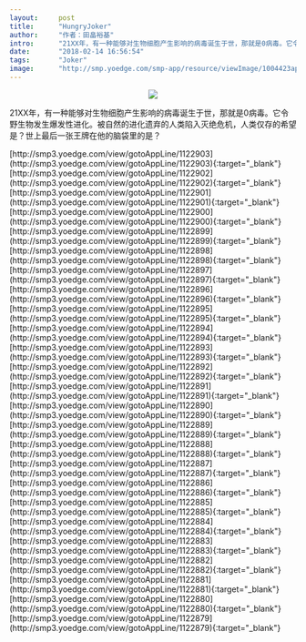 ```yaml
---
layout:     post
title:      "HungryJoker"
author:     "作者：田畠裕基"
intro:      "21XX年，有一种能够对生物细胞产生影响的病毒诞生于世，那就是0病毒。它令野生物发生爆发性进化。被自然的进化遗弃的人类陷入灭绝危机，人类仅存的希望是？世上最后一张王牌在他的脑袋里的是？"
date:       "2018-02-14 16:56:54"
tags:       "Joker"
image:      "http://smp.yoedge.com/smp-app/resource/viewImage/1004423appline.png"
---
```

<div style="text-align: center">
<p><img src="http://smp.yoedge.com/smp-app/resource/viewImage/1004423appline.png"/></p>
</div>
<p class="post-meta">
<span>21XX年，有一种能够对生物细胞产生影响的病毒诞生于世，那就是0病毒。它令野生物发生爆发性进化。被自然的进化遗弃的人类陷入灭绝危机，人类仅存的希望是？世上最后一张王牌在他的脑袋里的是？</span>
</p>
[http://smp3.yoedge.com/view/gotoAppLine/1122903](http://smp3.yoedge.com/view/gotoAppLine/1122903){:target="_blank"}
[http://smp3.yoedge.com/view/gotoAppLine/1122902](http://smp3.yoedge.com/view/gotoAppLine/1122902){:target="_blank"}
[http://smp3.yoedge.com/view/gotoAppLine/1122901](http://smp3.yoedge.com/view/gotoAppLine/1122901){:target="_blank"}
[http://smp3.yoedge.com/view/gotoAppLine/1122900](http://smp3.yoedge.com/view/gotoAppLine/1122900){:target="_blank"}
[http://smp3.yoedge.com/view/gotoAppLine/1122899](http://smp3.yoedge.com/view/gotoAppLine/1122899){:target="_blank"}
[http://smp3.yoedge.com/view/gotoAppLine/1122898](http://smp3.yoedge.com/view/gotoAppLine/1122898){:target="_blank"}
[http://smp3.yoedge.com/view/gotoAppLine/1122897](http://smp3.yoedge.com/view/gotoAppLine/1122897){:target="_blank"}
[http://smp3.yoedge.com/view/gotoAppLine/1122896](http://smp3.yoedge.com/view/gotoAppLine/1122896){:target="_blank"}
[http://smp3.yoedge.com/view/gotoAppLine/1122895](http://smp3.yoedge.com/view/gotoAppLine/1122895){:target="_blank"}
[http://smp3.yoedge.com/view/gotoAppLine/1122894](http://smp3.yoedge.com/view/gotoAppLine/1122894){:target="_blank"}
[http://smp3.yoedge.com/view/gotoAppLine/1122893](http://smp3.yoedge.com/view/gotoAppLine/1122893){:target="_blank"}
[http://smp3.yoedge.com/view/gotoAppLine/1122892](http://smp3.yoedge.com/view/gotoAppLine/1122892){:target="_blank"}
[http://smp3.yoedge.com/view/gotoAppLine/1122891](http://smp3.yoedge.com/view/gotoAppLine/1122891){:target="_blank"}
[http://smp3.yoedge.com/view/gotoAppLine/1122890](http://smp3.yoedge.com/view/gotoAppLine/1122890){:target="_blank"}
[http://smp3.yoedge.com/view/gotoAppLine/1122889](http://smp3.yoedge.com/view/gotoAppLine/1122889){:target="_blank"}
[http://smp3.yoedge.com/view/gotoAppLine/1122888](http://smp3.yoedge.com/view/gotoAppLine/1122888){:target="_blank"}
[http://smp3.yoedge.com/view/gotoAppLine/1122887](http://smp3.yoedge.com/view/gotoAppLine/1122887){:target="_blank"}
[http://smp3.yoedge.com/view/gotoAppLine/1122886](http://smp3.yoedge.com/view/gotoAppLine/1122886){:target="_blank"}
[http://smp3.yoedge.com/view/gotoAppLine/1122885](http://smp3.yoedge.com/view/gotoAppLine/1122885){:target="_blank"}
[http://smp3.yoedge.com/view/gotoAppLine/1122884](http://smp3.yoedge.com/view/gotoAppLine/1122884){:target="_blank"}
[http://smp3.yoedge.com/view/gotoAppLine/1122883](http://smp3.yoedge.com/view/gotoAppLine/1122883){:target="_blank"}
[http://smp3.yoedge.com/view/gotoAppLine/1122882](http://smp3.yoedge.com/view/gotoAppLine/1122882){:target="_blank"}
[http://smp3.yoedge.com/view/gotoAppLine/1122881](http://smp3.yoedge.com/view/gotoAppLine/1122881){:target="_blank"}
[http://smp3.yoedge.com/view/gotoAppLine/1122880](http://smp3.yoedge.com/view/gotoAppLine/1122880){:target="_blank"}
[http://smp3.yoedge.com/view/gotoAppLine/1122879](http://smp3.yoedge.com/view/gotoAppLine/1122879){:target="_blank"}


